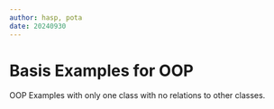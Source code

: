 ```yaml
---
author: hasp, pota
date: 20240930
---
```


# Basis Examples for OOP

OOP Examples with only one class with no relations to other classes.

